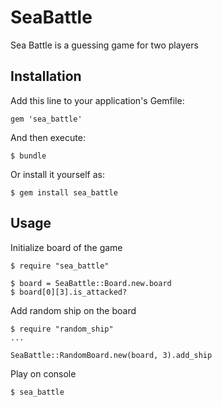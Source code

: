# SeaBattle

Sea Battle is a guessing game for two players

## Installation

Add this line to your application's Gemfile:

    gem 'sea_battle'

And then execute:

    $ bundle

Or install it yourself as:

    $ gem install sea_battle

## Usage

Initialize board of the game

    $ require "sea_battle"

    $ board = SeaBattle::Board.new.board
    $ board[0][3].is_attacked?

Add random ship on the board

    $ require "random_ship"
    ...

    SeaBattle::RandomBoard.new(board, 3).add_ship

Play on console

    $ sea_battle
